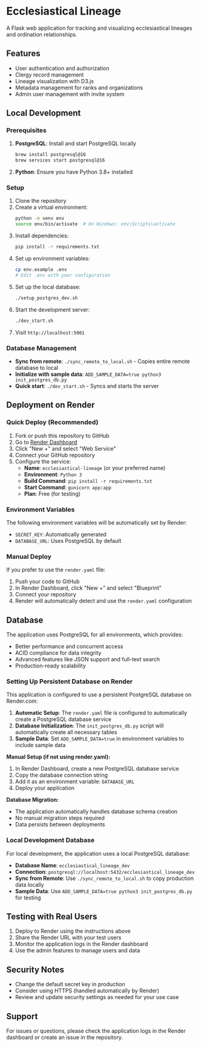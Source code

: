 # Ecclesiastical Lineage

A Flask web application for tracking and visualizing ecclesiastical lineages and ordination relationships.

## Features

- User authentication and authorization
- Clergy record management
- Lineage visualization with D3.js
- Metadata management for ranks and organizations
- Admin user management with invite system

## Local Development

### Prerequisites

1. **PostgreSQL**: Install and start PostgreSQL locally
   ```bash
   brew install postgresql@16
   brew services start postgresql@16
   ```

2. **Python**: Ensure you have Python 3.8+ installed

### Setup

1. Clone the repository
2. Create a virtual environment:
   ```bash
   python -m venv env
   source env/bin/activate  # On Windows: env\Scripts\activate
   ```
3. Install dependencies:
   ```bash
   pip install -r requirements.txt
   ```
4. Set up environment variables:
   ```bash
   cp env.example .env
   # Edit .env with your configuration
   ```
5. Set up the local database:
   ```bash
   ./setup_postgres_dev.sh
   ```
6. Start the development server:
   ```bash
   ./dev_start.sh
   ```
7. Visit `http://localhost:5001`

### Database Management

- **Sync from remote**: `./sync_remote_to_local.sh` - Copies entire remote database to local
- **Initialize with sample data**: `ADD_SAMPLE_DATA=true python3 init_postgres_db.py`
- **Quick start**: `./dev_start.sh` - Syncs and starts the server

## Deployment on Render

### Quick Deploy (Recommended)

1. Fork or push this repository to GitHub
2. Go to [Render Dashboard](https://dashboard.render.com/)
3. Click "New +" and select "Web Service"
4. Connect your GitHub repository
5. Configure the service:
   - **Name**: `ecclesiastical-lineage` (or your preferred name)
   - **Environment**: `Python 3`
   - **Build Command**: `pip install -r requirements.txt`
   - **Start Command**: `gunicorn app:app`
   - **Plan**: Free (for testing)

### Environment Variables

The following environment variables will be automatically set by Render:
- `SECRET_KEY`: Automatically generated
- `DATABASE_URL`: Uses PostgreSQL by default

### Manual Deploy

If you prefer to use the `render.yaml` file:

1. Push your code to GitHub
2. In Render Dashboard, click "New +" and select "Blueprint"
3. Connect your repository
4. Render will automatically detect and use the `render.yaml` configuration

## Database

The application uses PostgreSQL for all environments, which provides:

- Better performance and concurrent access
- ACID compliance for data integrity
- Advanced features like JSON support and full-text search
- Production-ready scalability

### Setting Up Persistent Database on Render

This application is configured to use a persistent PostgreSQL database on Render.com:

1. **Automatic Setup**: The `render.yaml` file is configured to automatically create a PostgreSQL database service
2. **Database Initialization**: The `init_postgres_db.py` script will automatically create all necessary tables
3. **Sample Data**: Set `ADD_SAMPLE_DATA=true` in environment variables to include sample data

**Manual Setup (if not using render.yaml):**
1. In Render Dashboard, create a new PostgreSQL database service
2. Copy the database connection string
3. Add it as an environment variable: `DATABASE_URL`
4. Deploy your application

**Database Migration:**
- The application automatically handles database schema creation
- No manual migration steps required
- Data persists between deployments

### Local Development Database

For local development, the application uses a local PostgreSQL database:

- **Database Name**: `ecclesiastical_lineage_dev`
- **Connection**: `postgresql://localhost:5432/ecclesiastical_lineage_dev`
- **Sync from Remote**: Use `./sync_remote_to_local.sh` to copy production data locally
- **Sample Data**: Use `ADD_SAMPLE_DATA=true python3 init_postgres_db.py` for testing

## Testing with Real Users

1. Deploy to Render using the instructions above
2. Share the Render URL with your test users
3. Monitor the application logs in the Render dashboard
4. Use the admin features to manage users and data

## Security Notes

- Change the default secret key in production
- Consider using HTTPS (handled automatically by Render)
- Review and update security settings as needed for your use case

## Support

For issues or questions, please check the application logs in the Render dashboard or create an issue in the repository.
